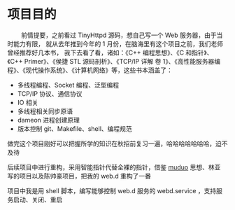 # 项目目的

&nbsp;&nbsp;&nbsp;&nbsp;&nbsp;&nbsp;&nbsp;
前情提要，之前看过 TinyHttpd 源码，想自己写一个 Web 服务器，由于当时能力有限，
就从去年推到今年的 1 月份，在脑海里有这个项目之前，我们老师曾经推荐好几本书，
我下去看了看，诸如：《C++ 编程思想》、《C 和指针》、《C++ Primer》、《侯捷 STL 源码剖析》、《TCP/IP 详解
卷 1》、《高性能服务器编程》、《现代操作系统》、《计算机网络》等，这些书本涵盖了：

- 多线程编程、Socket 编程、泛型编程
- TCP/IP 协议、通信协议
- IO 相关
- 多线程相关同步原语
- dameon 进程创建原理
- 版本控制 git、Makefile、shell、编程规范

做完这个项目刚好可以把握所学的知识在秋招前复习一遍，哈哈哈哈哈哈哈，迫不及待

后续项目中进行重构，采用智能指针代替全裸的指针，借鉴 [muduo](https://github.com/chenshuo/muduo/tree/master/muduo/) 思想、林亚
写的项目以及陈帅豪项目，把我的 web.d 重构了一番

项目中我是用 shell 脚本，编写能够控制 web.d 服务的 webd.service ，支持服务启动、关闭、重启
